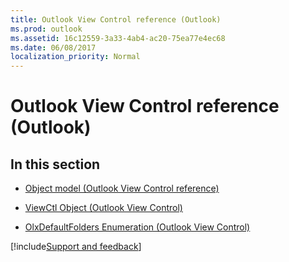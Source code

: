 ```yaml
---
title: Outlook View Control reference (Outlook)
ms.prod: outlook
ms.assetid: 16c12559-3a33-4ab4-ac20-75ea77e4ec68
ms.date: 06/08/2017
localization_priority: Normal
---
```



# Outlook View Control reference (Outlook)

## In this section


-  [Object model (Outlook View Control reference)](overview/Outlook/object-model-outlook-view-control-reference.md)
    
-  [ViewCtl Object (Outlook View Control)](Outlook.viewc.md)
    
-  [OlxDefaultFolders Enumeration (Outlook View Control)](Outlook.olxdefaultfolde.md)

[!include[Support and feedback](~/includes/feedback-boilerplate.md)]